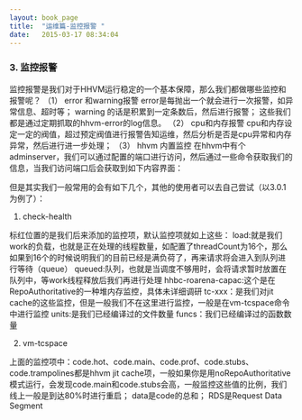 ```yaml
---
layout: book_page
title:  "运维篇-监控报警 "
date:   2015-03-17 08:34:04
---
```

### 3. 监控报警
监控报警是我们对于HHVM运行稳定的一个基本保障，那么我们都做哪些监控和报警呢？
（1）	error 和warning报警
error是每抛出一个就会进行一次报警，如异常信息、超时等；
warning 的话是积累到一定条数后，然后进行报警；
这些我们都是通过定期抓取的hhvm-error的log信息。
（2）	cpu和内存报警
cpu和内存设定一定的阀值，超过预定阀值进行报警告知运维，然后分析是否是cpu异常和内存异常，然后进行进一步处理；
（3）	hhvm 内置监控
在hhvm中有个adminserver，我们可以通过配置的端口进行访问，然后通过一些命令获取我们的信息，当我们访问端口后会获取到如下内容界面：
 
但是其实我们一般常用的会有如下几个，其他的使用者可以去自己尝试（以3.0.1为例了）：
1)	check-health
 
标红位置的是我们后来添加的监控项，默认监控项就如上这些：
load:就是我们work的负载，也就是正在处理的线程数量，如配置了threadCount为16个，那么如果到16个的时候说明我们的目前已经是满负荷了，再来请求将会进入到队列进行等待（queue）
queued:队列，也就是当调度不够用时，会将请求暂时放置在队列中，等work线程释放后我们再进行处理
hhbc-roarena-capac:这个是在RepoAuthoritative的一种堆内存监控，具体未详细调研
tc-xxx：是我们对jit cache的这些监控，但是一般我们不在这里进行监控，一般是在vm-tcspace命令中进行监控
units:是我们已经编译过的文件数量
funcs：我们已经编译过的函数数量

2)	vm-tcspace
 
上面的监控项中：code.hot、code.main、code.prof、code.stubs、code.trampolines都是hhvm jit cache项，一般如果你是用noRepoAuthoritative模式运行，会发现code.main和code.stubs会高，一般监控这些值的比例，我们线上一般是到达80%时进行重启；
data是code的总和；
RDS是Request Data Segment

